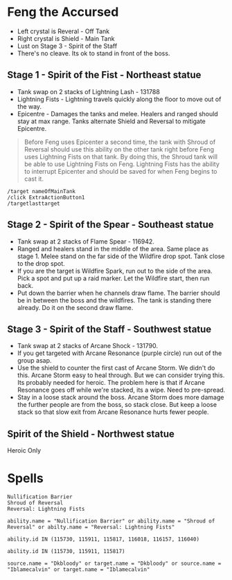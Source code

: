 # Feng the Accursed

- Left crystal is Reveral - Off Tank
- Right crystal is Shield - Main Tank
- Lust on Stage 3 - Spirit of the Staff
- There's no cleave. Its ok to stand in front of the boss.

## Stage 1 - Spirit of the Fist - Northeast statue

- Tank swap on 2 stacks of Lightning Lash - 131788
- Lightning Fists - Lightning travels quickly along the floor to move out of the way.
- Epicentre - Damages the tanks and melee.  Healers and ranged should stay at max range.  Tanks alternate Shield and Reversal to mitigate Epicentre.

> Before Feng uses Epicenter a second time, the tank with Shroud of Reversal should use this ability on the other tank right before Feng uses Lightning Fists on that tank. By doing this, the Shroud tank will be able to use Lightning Fists on Feng. Lightning Fists has the ability to interrupt Epicenter and should be saved for when Feng begins to cast it.

```
/target nameOfMainTank
/click ExtraActionButton1
/targetlasttarget
```

## Stage 2 - Spirit of the Spear - Southeast statue

- Tank swap at 2 stacks of Flame Spear - 116942.
- Ranged and healers stand in the middle of the area. Same place as stage 1.  Melee stand on the far side of the Wildfire drop spot. Tank close to the drop spot.
- If you are the target is Wildfire Spark, run out to the side of the area. Pick a spot and put up a raid marker.  Let the Wildfire start, then run back.
- Put down the barrier when he channels draw flame. The barrier should be in between the boss and the wildfires. The tank is standing there already. Do it on the second draw flame.


## Stage 3 - Spirit of the Staff - Southwest statue

- Tank swap at 2 stacks of Arcane Shock - 131790.
- If you get targeted with Arcane Resonance (purple circle) run out of the group asap.
- Use the shield to counter the first cast of Arcane Storm.  We didn't do this. Arcane Storm easy to heal through. But we can consider trying this. Its probably needed for heroic.  The problem here is that if Arcane Resonance goes off while we're stacked, its a wipe.  Need to pre-spread.
- Stay in a loose stack around the boss. Arcane Storm does more damage the further people are from the boss, so stack close. But keep a loose stack so that slow exit from Arcane Resonance hurts fewer people.

## Spirit of the Shield - Northwest statue

Heroic Only


# Spells

```
Nullification Barrier
Shroud of Reversal
Reversal: Lightning Fists

ability.name = "Nullification Barrier" or ability.name = "Shroud of Reversal" or abilty.name = "Reversal: Lightning Fists" 

ability.id IN (115730, 115911, 115817, 116018, 116157, 116040)

ability.id IN (115730, 115911, 115817)

source.name = "Dkbloody" or target.name = "Dkbloody" or source.name = "Iblamecalvin" or target.name = "Iblamecalvin"
```
